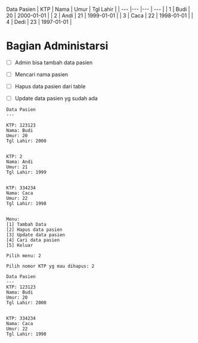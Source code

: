 Data Pasien
| KTP | Nama | Umur | Tgl Lahir | 
| --- |--- |--- | --- |
| 1 | Budi | 20 | 2000-01-01 |
| 2 | Andi | 21 | 1999-01-01 |
| 3 | Caca | 22 | 1998-01-01 |
| 4 | Dedi | 23 | 1997-01-01 |


# Bagian Administarsi
- [ ] Admin bisa tambah data pasien
- [ ] Mencari nama pasien
- [ ] Hapus data pasien dari table
- [ ] Update data pasien yg sudah ada


```terminal
Data Pasien
---

KTP: 123123
Nama: Budi
Umur: 20
Tgl Lahir: 2000


KTP: 2
Nama: Andi
Umur: 21
Tgl Lahir: 1999


KTP: 334234
Nama: Caca
Umur: 22
Tgl Lahir: 1998


```

```
Menu:
[1] Tambah Data
[2] Hapus data pasien
[3] Update data pasien
[4] Cari data pasien
[5] Keluar

Pilih menu: 2

Pilih nomor KTP yg mau dihapus: 2

Data Pasien
---
KTP: 123123
Nama: Budi
Umur: 20
Tgl Lahir: 2000


KTP: 334234
Nama: Caca
Umur: 22
Tgl Lahir: 1998

```